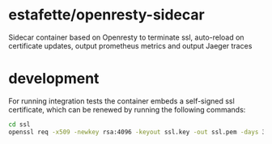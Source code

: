 # estafette/openresty-sidecar

Sidecar container based on Openresty to terminate ssl, auto-reload on certificate updates, output prometheus metrics and output Jaeger traces

# development

For running integration tests the container embeds a self-signed ssl certificate, which can be renewed by running the following commands:

```bash
cd ssl
openssl req -x509 -newkey rsa:4096 -keyout ssl.key -out ssl.pem -days 3650 -subj '/CN=localhost' -nodes
```